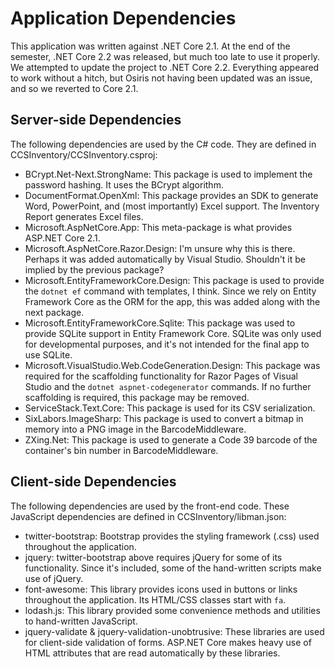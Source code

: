 # Application Dependencies

This application was written against .NET Core 2.1.  At the end of the semester, .NET Core 2.2 was released, but much too late to use it properly.  We attempted to update the project to .NET Core 2.2.  Everything appeared to work without a hitch, but Osiris not having been updated was an issue, and so we reverted to Core 2.1.

## Server-side Dependencies

The following dependencies are used by the C# code.  They are defined in CCSInventory/CCSInventory.csproj:

* BCrypt.Net-Next.StrongName: This package is used to implement the password hashing.  It uses the BCrypt algorithm.
* DocumentFormat.OpenXml: This package provides an SDK to generate Word, PowerPoint, and (most importantly) Excel support.  The Inventory Report generates Excel files.
* Microsoft.AspNetCore.App: This meta-package is what provides ASP.NET Core 2.1.
* Microsoft.AspNetCore.Razor.Design: I'm unsure why this is there.  Perhaps it was added automatically by Visual Studio.  Shouldn't it be implied by the previous package?
* Microsoft.EntityFrameworkCore.Design: This package is used to provide the `dotnet ef` command with templates, I think.  Since we rely on Entity Framework Core as the ORM for the app, this was added along with the next package.
* Microsoft.EntityFrameworkCore.Sqlite: This package was used to provide SQLite support in Entity Framework Core.  SQLite was only used for developmental purposes, and it's not intended for the final app to use SQLite.
* Microsoft.VisualStudio.Web.CodeGeneration.Design: This package was required for the scaffolding functionality for Razor Pages of Visual Studio and the `dotnet aspnet-codegenerator` commands.  If no further scaffolding is required, this package may be removed.
* ServiceStack.Text.Core: This package is used for its CSV serialization.
* SixLabors.ImageSharp: This package is used to convert a bitmap in memory into a PNG image in the BarcodeMiddleware.
* ZXing.Net: This package is used to generate a Code 39 barcode of the container's bin number in BarcodeMiddleware.

## Client-side Dependencies

The following dependencies are used by the front-end code.  These JavaScript dependencies are defined in CCSInventory/libman.json:

* twitter-bootstrap: Bootstrap provides the styling framework (.css) used throughout the application.
* jquery: twitter-bootstrap above requires jQuery for some of its functionality.  Since it's included, some of the hand-written scripts make use of jQuery.
* font-awesome: This library provides icons used in buttons or links throughout the application.  Its HTML/CSS classes start with `fa`.
* lodash.js: This library provided some convenience methods and utilities to hand-written JavaScript.
* jquery-validate & jquery-validation-unobtrusive: These libraries are used for client-side validation of forms.  ASP.NET Core makes heavy use of HTML attributes that are read automatically by these libraries.
